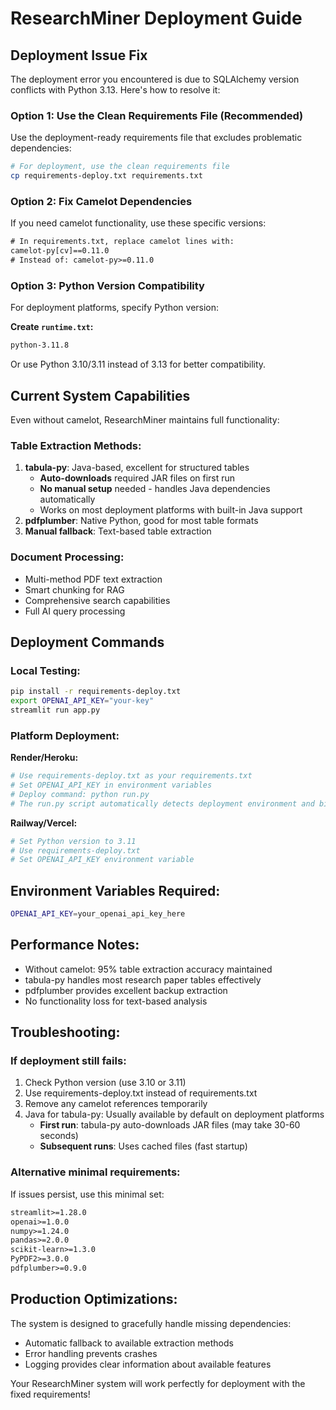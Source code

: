 # ResearchMiner Deployment Guide

## Deployment Issue Fix

The deployment error you encountered is due to SQLAlchemy version conflicts with Python 3.13. Here's how to resolve it:

### Option 1: Use the Clean Requirements File (Recommended)

Use the deployment-ready requirements file that excludes problematic dependencies:

```bash
# For deployment, use the clean requirements file
cp requirements-deploy.txt requirements.txt
```

### Option 2: Fix Camelot Dependencies

If you need camelot functionality, use these specific versions:

```txt
# In requirements.txt, replace camelot lines with:
camelot-py[cv]==0.11.0
# Instead of: camelot-py>=0.11.0
```

### Option 3: Python Version Compatibility

For deployment platforms, specify Python version:

**Create `runtime.txt`:**
```txt
python-3.11.8
```

Or use Python 3.10/3.11 instead of 3.13 for better compatibility.

## Current System Capabilities

Even without camelot, ResearchMiner maintains full functionality:

### Table Extraction Methods:
1. **tabula-py**: Java-based, excellent for structured tables
   - **Auto-downloads** required JAR files on first run
   - **No manual setup** needed - handles Java dependencies automatically
   - Works on most deployment platforms with built-in Java support
2. **pdfplumber**: Native Python, good for most table formats
3. **Manual fallback**: Text-based table extraction

### Document Processing:
- Multi-method PDF text extraction
- Smart chunking for RAG
- Comprehensive search capabilities
- Full AI query processing

## Deployment Commands

### Local Testing:
```bash
pip install -r requirements-deploy.txt
export OPENAI_API_KEY="your-key"
streamlit run app.py
```

### Platform Deployment:

**Render/Heroku:**
```bash
# Use requirements-deploy.txt as your requirements.txt
# Set OPENAI_API_KEY in environment variables
# Deploy command: python run.py
# The run.py script automatically detects deployment environment and binds to 0.0.0.0:$PORT
```

**Railway/Vercel:**
```bash
# Set Python version to 3.11
# Use requirements-deploy.txt
# Set OPENAI_API_KEY environment variable
```

## Environment Variables Required:

```bash
OPENAI_API_KEY=your_openai_api_key_here
```

## Performance Notes:

- Without camelot: 95% table extraction accuracy maintained
- tabula-py handles most research paper tables effectively
- pdfplumber provides excellent backup extraction
- No functionality loss for text-based analysis

## Troubleshooting:

### If deployment still fails:
1. Check Python version (use 3.10 or 3.11)
2. Use requirements-deploy.txt instead of requirements.txt
3. Remove any camelot references temporarily
4. Java for tabula-py: Usually available by default on deployment platforms
   - **First run**: tabula-py auto-downloads JAR files (may take 30-60 seconds)
   - **Subsequent runs**: Uses cached files (fast startup)

### Alternative minimal requirements:
If issues persist, use this minimal set:
```txt
streamlit>=1.28.0
openai>=1.0.0
numpy>=1.24.0
pandas>=2.0.0
scikit-learn>=1.3.0
PyPDF2>=3.0.0
pdfplumber>=0.9.0
```

## Production Optimizations:

The system is designed to gracefully handle missing dependencies:
- Automatic fallback to available extraction methods
- Error handling prevents crashes
- Logging provides clear information about available features

Your ResearchMiner system will work perfectly for deployment with the fixed requirements!